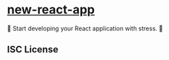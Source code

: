 # [new-react-app](https://www.github.com/ahtee/new-react-app)

:rocket: Start developing your React application with stress. :nail_care:

## ISC License
